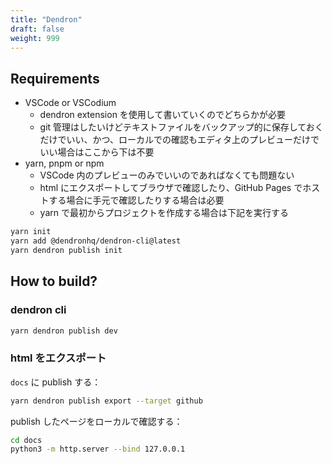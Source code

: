 ```yaml
---
title: "Dendron"
draft: false
weight: 999
---
```


## Requirements

- VSCode or VSCodium
  - dendron extension を使用して書いていくのでどちらかが必要
  - git 管理はしたいけどテキストファイルをバックアップ的に保存しておくだけでいい、かつ、ローカルでの確認もエディタ上のプレビューだけでいい場合はここから下は不要
- yarn, pnpm or npm
  - VSCode 内のプレビューのみでいいのであればなくても問題ない
  - html にエクスポートしてブラウザで確認したり、GitHub Pages でホストする場合に手元で確認したりする場合は必要
  - yarn で最初からプロジェクトを作成する場合は下記を実行する

```sh
yarn init
yarn add @dendronhq/dendron-cli@latest
yarn dendron publish init
```

## How to build?

### dendron cli

```sh
yarn dendron publish dev
```

### html をエクスポート

`docs` に publish する：

```sh
yarn dendron publish export --target github
```

publish したページをローカルで確認する：

```sh
cd docs
python3 -m http.server --bind 127.0.0.1
```
